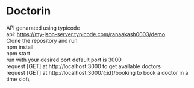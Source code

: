 # Doctorin

API genarated using typicode\
api: https://my-json-server.typicode.com/ranaakash0003/demo \
Clone the repository and run\
npm install\
npm start\
run with your desired port default port is 3000\
request [GET] at http://localhost:3000  to get available doctors\
request [GET] at http://localhost:3000/{:id}/booking    to book a doctor in a time slot\
